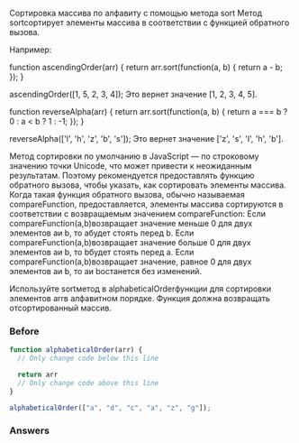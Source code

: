 Сортировка массива по алфавиту с помощью метода sort
Метод sortсортирует элементы массива в соответствии с функцией обратного вызова.

Например:

function ascendingOrder(arr) {
  return arr.sort(function(a, b) {
    return a - b;
  });
}

ascendingOrder([1, 5, 2, 3, 4]);
Это вернет значение [1, 2, 3, 4, 5].

function reverseAlpha(arr) {
  return arr.sort(function(a, b) {
    return a === b ? 0 : a < b ? 1 : -1;
  });
}

reverseAlpha(['l', 'h', 'z', 'b', 's']);
Это вернет значение ['z', 's', 'l', 'h', 'b'].

Метод сортировки по умолчанию в JavaScript — по строковому значению точки Unicode, что может привести к неожиданным результатам. Поэтому рекомендуется предоставлять функцию обратного вызова, чтобы указать, как сортировать элементы массива. Когда такая функция обратного вызова, обычно называемая compareFunction, предоставляется, элементы массива сортируются в соответствии с возвращаемым значением compareFunction: Если compareFunction(a,b)возвращает значение меньше 0 для двух элементов aи b, то aбудет стоять перед b. Если compareFunction(a,b)возвращает значение больше 0 для двух элементов aи b, то bбудет стоять перед a. Если compareFunction(a,b)возвращает значение, равное 0 для двух элементов aи b, то aи bостанется без изменений.

Используйте sortметод в alphabeticalOrderфункции для сортировки элементов arrв алфавитном порядке. Функция должна возвращать отсортированный массив.

### Before
```javascript
function alphabeticalOrder(arr) {
  // Only change code below this line

  return arr
  // Only change code above this line
}

alphabeticalOrder(["a", "d", "c", "a", "z", "g"]);
```
### Answers
```javascript

```
